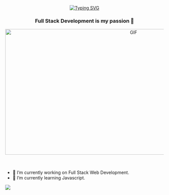 
<div align=center>
<a href="https://git.io/typing-svg"><img src="https://readme-typing-svg.herokuapp.com?font=Fira+Code&size=28&duration=2000&pause=250&color=F70000&background=FFFFFF00&center=true&vCenter=true&multiline=true&width=700&height=100&lines=Hello+everyone+I'm+Mustafa+%F0%9F%91%8B;I'm+a+Full+Stack+Software+Developer" alt="Typing SVG" /></a>
</div>
    
<h3 align="center">Full Stack Development is my passion 💪</h3>

<div align="center">
<img height=400" width="800" alt="GIF" align="center" src="https://media1.giphy.com/media/Ah3zHH7hvsSB2/giphy.gif?cid=ecf05e471ja0tczh82erd57qqpa0kohjlr3fojgevwtdy4sk&rid=giphy.gif&ct=g">
</div>

</br>
</br>

- 🔭 I’m currently working on Full Stack Web Development.
- 🌱 I’m currently learning Javascript.

![](https://komarev.com/ghpvc/?username=mysr3809&color=green&label=PROFILE+VIEWS)

